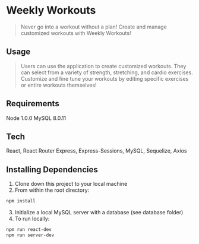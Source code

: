 # Weekly Workouts
>Never go into a workout without a plan! Create and manage customized workouts with Weekly Workouts!

## Usage
>Users can use the application to create customized workouts. They can select from a variety of strength, stretching, and cardio exercises. Customize and fine tune your workouts by editing specific exercises or entire workouts themselves!


## Requirements
Node 1.0.0
MySQL 8.0.11

## Tech
React, React Router
Express, Express-Sessions, MySQL, Sequelize, Axios

## Installing Dependencies
1. Clone down this project to your local machine
2. From within the root directory:
```sh
npm install
```
3. Initialize a local MySQL server with a database (see database folder)
4. To run locally:
```sh
npm run react-dev
npm run server-dev
```

